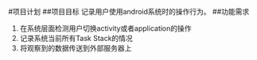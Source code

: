 #项目计划
##项目目标
记录用户使用android系统时的操作行为。
##功能需求
1.  在系统层面检测用户切换activity或者application的操作
2.  记录系统当前所有Task Stack的情况
3.  将观察到的数据传送到外部服务器上
